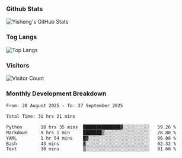 ### Github Stats
![Yisheng's GitHub Stats](https://github-readme-stats-9qabuvhk1-gongyisheng.vercel.app/api?username=gongyisheng&count_private=true&show_icons=true)
### Tog Langs
![Top Langs](https://github-readme-stats-9qabuvhk1-gongyisheng.vercel.app/api/top-langs/?username=gongyisheng&layout=compact)
### Visitors
![Visitor Count](https://profile-counter.glitch.me/gongyisheng/count.svg)
### Monthly Development Breakdown
<!--START_SECTION:waka-->

```txt
From: 28 August 2025 - To: 27 September 2025

Total Time: 31 hrs 21 mins

Python       18 hrs 35 mins  ██████████████▓░░░░░░░░░░   59.26 %
Markdown     9 hrs 1 min     ███████▒░░░░░░░░░░░░░░░░░   28.80 %
YAML         1 hr 54 mins    █▓░░░░░░░░░░░░░░░░░░░░░░░   06.08 %
Bash         43 mins         ▓░░░░░░░░░░░░░░░░░░░░░░░░   02.32 %
Text         30 mins         ▒░░░░░░░░░░░░░░░░░░░░░░░░   01.60 %
```

<!--END_SECTION:waka-->
